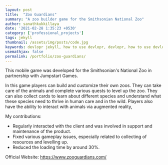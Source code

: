 ```yaml
---
layout: post
title:  "Zoo Guardians"
summary: "A zoo builder game for the Smithsonian National Zoo"
author: sanathkukkillaya
date: '2021-02-28 1:35:23 +0530'
category: ['professional_projects']
tags: jekyll
thumbnail: /assets/img/posts/code.jpg
keywords: devlopr jekyll, how to use devlopr, devlopr, how to use devlopr-jekyll, devlopr-jekyll tutorial,best jekyll themes, multi categories and tags
usemathjax: false
permalink: /portfolio/zoo-guardians/
---
```


This mobile game was developed for the Smithsonian's National Zoo in partnership with Jumpstart Games.

In this game players can build and customize their own zoos. They can take care of the animals and complete various quests to level up the zoo. They can also collect cards to learn about different species and understand what these species need to thrive in human care and in the wild. Players also have the ability to interact with animals via augmented reality,

My contributions:
* Regularly interacted with the client and was involved in support and maintenance of the product.
* Fixed various gameplay issues, especially related to collecting of resources and levelling up.
* Reduced the loading time by around 30%.

Official Website: https://www.zooguardians.com/